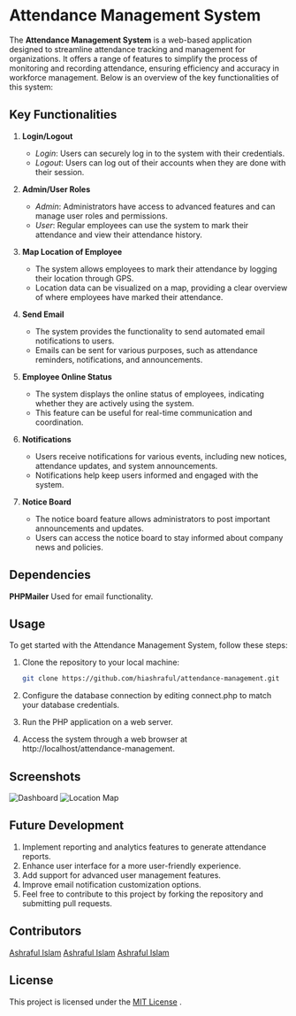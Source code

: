 # Attendance Management System

The **Attendance Management System** is a web-based application designed to streamline attendance tracking and management for organizations. It offers a range of features to simplify the process of monitoring and recording attendance, ensuring efficiency and accuracy in workforce management. Below is an overview of the key functionalities of this system:

## Key Functionalities

1. **Login/Logout**
   - *Login*: Users can securely log in to the system with their credentials.
   - *Logout*: Users can log out of their accounts when they are done with their session.

2. **Admin/User Roles**
   - *Admin*: Administrators have access to advanced features and can manage user roles and permissions.
   - *User*: Regular employees can use the system to mark their attendance and view their attendance history.

3. **Map Location of Employee**
   - The system allows employees to mark their attendance by logging their location through GPS.
   - Location data can be visualized on a map, providing a clear overview of where employees have marked their attendance.

4. **Send Email**
   - The system provides the functionality to send automated email notifications to users.
   - Emails can be sent for various purposes, such as attendance reminders, notifications, and announcements.

5. **Employee Online Status**
   - The system displays the online status of employees, indicating whether they are actively using the system.
   - This feature can be useful for real-time communication and coordination.

6. **Notifications**
   - Users receive notifications for various events, including new notices, attendance updates, and system announcements.
   - Notifications help keep users informed and engaged with the system.

7. **Notice Board**
   - The notice board feature allows administrators to post important announcements and updates.
   - Users can access the notice board to stay informed about company news and policies.

## Dependencies
  **PHPMailer**
    Used for email functionality.

## Usage

To get started with the Attendance Management System, follow these steps:

1. Clone the repository to your local machine:
   ```bash
   git clone https://github.com/hiashraful/attendance-management.git
   
2. Configure the database connection by editing connect.php to match your database credentials.

3. Run the PHP application on a web server.

4. Access the system through a web browser at http://localhost/attendance-management.

## Screenshots

![Dashboard](/images/dashboard.png)
![Location Map](/images/location-map.png)

## Future Development
1. Implement reporting and analytics features to generate attendance reports.
2. Enhance user interface for a more user-friendly experience.
3. Add support for advanced user management features.
4. Improve email notification customization options.
5. Feel free to contribute to this project by forking the repository and submitting pull requests.

## Contributors
[Ashraful Islam](https://github.com/hiashraful)
[Ashraful Islam](https://github.com/hiashraful)
[Ashraful Islam](https://github.com/hiashraful)

## License
This project is licensed under the [MIT License](https://mit-license.org/)  .
